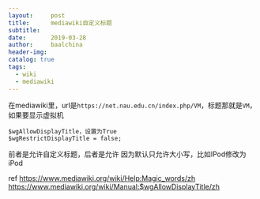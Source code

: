 ```yaml
---
layout:     post
title:      mediawiki自定义标题
subtitle:   
date:       2019-03-28
author:     baalchina
header-img:
catalog: true
tags:
  - wiki
  - mediawiki
---
```


在mediawiki里，url是`https://net.nau.edu.cn/index.php/VM`，标题那就是`VM`，如果要显示虚拟机

```
$wgAllowDisplayTitle，设置为True
$wgRestrictDisplayTitle = false;
```

前者是允许自定义标题，后者是允许
因为默认只允许大小写，比如IPod修改为iPod

ref
https://www.mediawiki.org/wiki/Help:Magic_words/zh
https://www.mediawiki.org/wiki/Manual:$wgAllowDisplayTitle/zh